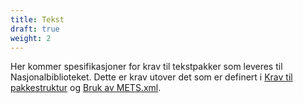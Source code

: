 ```yaml
---
title: Tekst
draft: true
weight: 2
---
```



Her kommer spesifikasjoner for krav til tekstpakker som leveres til Nasjonalbiblioteket. Dette er krav utover det som er definert i [Krav til pakkestruktur](https://digitalpreservation.no/nb/docs/dps/sip/1.0/structure/) og [Bruk av METS.xml](https://digitalpreservation.no/nb/docs/dps/sip/1.0/mets/).